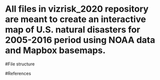 # All files in vizrisk_2020 repository are meant to create an interactive map of U.S. natural disasters for 2005-2016 period using NOAA data and Mapbox basemaps.

#File structure

#References
